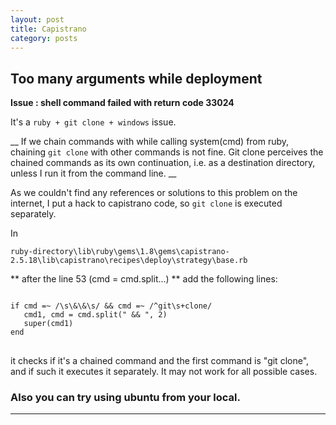 ```yaml
---
layout: post
title: Capistrano 
category: posts
---
```


## Too many arguments while deployment

**Issue : shell command failed with return code 33024**

It's a <code>ruby + git clone + windows</code> issue.

__ If we chain commands with while calling system(cmd) from ruby, chaining <code>git clone</code> with other commands is not fine. Git clone perceives the chained commands as its own continuation, i.e. as a destination directory, unless I run it from the command line. 
__ 

As we couldn't find any references or solutions to this problem on the internet, I put a hack to capistrano code, so <code>git clone</code> is executed separately.

In  
<code>
ruby-directory\lib\ruby\gems\1.8\gems\capistrano-2.5.18\lib\capistrano\recipes\deploy\strategy\base.rb 
</code>

** after the line 53 (cmd = cmd.split...) **
add the following lines:

<pre>
<code>
if cmd =~ /\s\&\&\s/ && cmd =~ /^git\s+clone/
   cmd1, cmd = cmd.split(" && ", 2)
   super(cmd1)
end
</code>
</pre>


it checks if it's a chained command and the first command is "git clone", and if such it executes it separately. It may not work for all possible cases.

### Also you can try using ubuntu from your local.

---